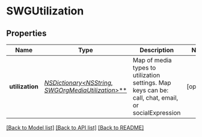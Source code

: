 # SWGUtilization

## Properties
Name | Type | Description | Notes
------------ | ------------- | ------------- | -------------
**utilization** | [**NSDictionary&lt;NSString*, SWGOrgMediaUtilization&gt;***](SWGOrgMediaUtilization.md) | Map of media types to utilization settings.  Map keys can be: call, chat, email, or socialExpression | [optional] 

[[Back to Model list]](../README.md#documentation-for-models) [[Back to API list]](../README.md#documentation-for-api-endpoints) [[Back to README]](../README.md)


